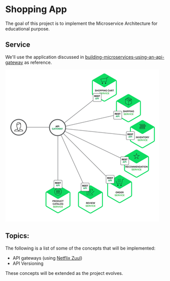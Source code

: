 # Shopping App

The goal of this project is to implement the Microservice Architecture for educational purpose.

## Service
 We'll use the application discussed in [building-microservices-using-an-api-gateway](https://www.nginx.com/blog/building-microservices-using-an-api-gateway/) as reference.

 ![diagram](api-gateway/api-gateway.png)

## Topics:
The following is a list of some of the concepts that will be implemented:

* API gateways (using [Netflix Zuul](https://cloud.spring.io/spring-cloud-netflix/multi/multi__router_and_filter_zuul.html))
* API Versioning

These concepts will be extended as the project evolves.
